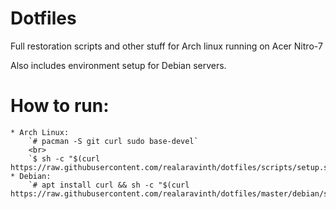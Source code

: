 # Dotfiles
Full restoration scripts and other stuff for Arch linux running on Acer Nitro-7

Also includes environment setup for Debian servers.

# How to run:

	* Arch Linux:
		`# pacman -S git curl sudo base-devel`
		<br>
		`$ sh -c "$(curl https://raw.githubusercontent.com/realaravinth/dotfiles/scripts/setup.sh)"`
	* Debian:
		`# apt install curl && sh -c "$(curl https://raw.githubusercontent.com/realaravinth/dotfiles/master/debian/scripts/init.sh)"`
